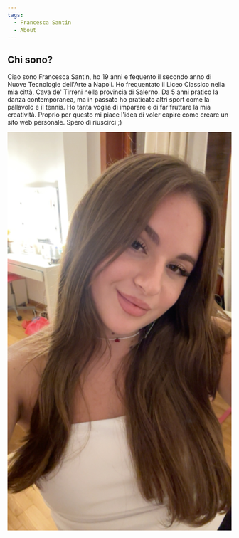 ```yaml
---
tags:
  - Francesca Santin
  - About
---
```




## Chi sono?

Ciao sono Francesca Santin, ho 19 anni e fequento il secondo anno di Nuove Tecnologie dell'Arte a Napoli. Ho frequentato il Liceo Classico nella mia città, Cava de' Tirreni nella provincia di Salerno. Da 5 anni pratico la danza contemporanea, ma in passato ho praticato altri sport come la pallavolo e il tennis. Ho tanta voglia di imparare e di far fruttare la mia creatività. Proprio per questo mi piace l'idea di voler capire come creare un sito web personale. Spero di riuscirci ;) 

![](kekkapo.JPG)
